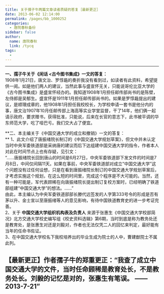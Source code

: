 ```yaml
---
title: 关于孺子牛两篇文章读者质疑的答复［最新更正］
date: 2013-06-02 12:14:00
permalink: /pages/bb_1000252
categories: 
  - 唐院春秋备份
sidebar: false
author: 
  name: 唐院春秋
  link: /tycq
tags: 
  - 
---
```


* * *

  
**一、孺子牛关于《闲话 <古今图书集成》一文的答复：**  
1908年1月21日，唐文治、罗惇曧的奏折我没有看到过，如读者有此资料，希望提供一阅。如是他们两人的建议，当然此事与盛宣怀无关，只能说哥伦比亚大学的《古今图书集成》是盛宣怀经办的。我知道1908年1月担任邮传部尚书的是陈壁，左侍郎是吴郁生。盛宣怀是1911年1月担任邮传部尚书的。如果是罗惇曧提出的建议，是顺理成章的，他1908年1月担任我校校长，为学校申请一套书是他分内的事，唐文治1907年10月任邮传部上海高等实业学堂监督，干了14年，他们俩一起请示政府，要求赠书，获得批准，只能说，后来在长官的意志下，此书被平调的华东师范大学，吃了哑巴亏。我们交大占了便宜。  
  
**二、本主编关于《中国交通大学的成立和撤销》一文的答复：  
**
1、此文介绍了唐振绪院长制订的《中国交通大学规划草案》，但文中并未认定当时中央军委铁道部是采纳唐的建议而后下达组建中国交通大学的指令，作者本人对此在时间节点上也有存疑，见引文：  
“……唐振绪院长回到唐山的时间是6月27日，中央军委铁道部下发文件的时间是7月8日，中间仅间隔11天。如果在事前，中央军委铁道部对成立“中国交通大学”这个问题没有过任何设想，只是在看到唐振绪院长制订的中国交通大学规划草案后，才考虑实施这个规划，在这么短的时间里，完成这个程序是不大可能的。当然，还有一种可能是，军代表顾稀在向唐振绪院长提出制订复校方案时，已经明确了铁道部组建“中国交通大学”的想法。……”  
由此，本主编认为中央军委铁道部部长滕代远签发的人字第333号令的形成是否有茅以升、金士宣以至唐振绪等人的意见影响，有待中国铁道教育史的进一步考证完善。  
2、关于 **中国交通大学组织机构表及负责人**
来源于张惠生《中国交通大学校部简况》北方交通大学校史编写组《校史资料选辑》第6期，当时到底是称为教务处还是教育处，是张惠生对还是刘毅对，作者也无法仅凭二人的回忆来判定，最好能有当年的任命书佐证。  
3、在中国交通大学校名下我校培养出的毕业生成为院士的人中，曹建猷院士不属此列。  
  
【最新更正】作者孺子牛的郑重更正：“我查了成立中国交通大学的文件，当时任命顾稀是教育处长，不是教务处长。刘毅的记忆是对的，张惠生有笔误。 ——
2013-7-21”  
---